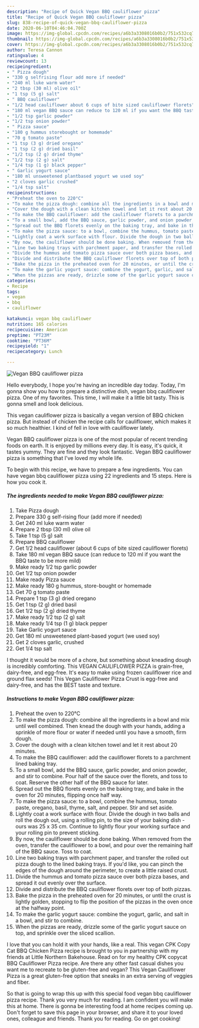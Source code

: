 ```yaml
---
description: "Recipe of Quick Vegan BBQ cauliflower pizza"
title: "Recipe of Quick Vegan BBQ cauliflower pizza"
slug: 838-recipe-of-quick-vegan-bbq-cauliflower-pizza
date: 2020-06-10T04:46:04.700Z
image: https://img-global.cpcdn.com/recipes/a6b3a3308016b0b2/751x532cq70/vegan-bbq-cauliflower-pizza-recipe-main-photo.jpg
thumbnail: https://img-global.cpcdn.com/recipes/a6b3a3308016b0b2/751x532cq70/vegan-bbq-cauliflower-pizza-recipe-main-photo.jpg
cover: https://img-global.cpcdn.com/recipes/a6b3a3308016b0b2/751x532cq70/vegan-bbq-cauliflower-pizza-recipe-main-photo.jpg
author: Teresa Cannon
ratingvalue: 4
reviewcount: 13
recipeingredient:
- " Pizza dough"
- "330 g selfrising flour add more if needed"
- "240 ml luke warm water"
- "2 tbsp (30 ml) olive oil"
- "1 tsp (5 g) salt"
- " BBQ cauliflower"
- "1/2 head cauliflower about 6 cups of bite sized cauliflower florets"
- "180 ml vegan BBQ sauce can reduce to 120 ml if you want the BBQ taste to be more mild"
- "1/2 tsp garlic powder"
- "1/2 tsp onion powder"
- " Pizza sauce"
- "180 g hummus storebought or homemade"
- "70 g tomato paste"
- "1 tsp (3 g) dried oregano"
- "1 tsp (2 g) dried basil"
- "1/2 tsp (2 g) dried thyme"
- "1/2 tsp (2 g) salt"
- "1/4 tsp (1 g) black pepper"
- " Garlic yogurt sauce"
- "180 ml unsweetened plantbased yogurt we used soy"
- "2 cloves garlic crushed"
- "1/4 tsp salt"
recipeinstructions:
- "Preheat the oven to 220°C"
- "To make the pizza dough: combine all the ingredients in a bowl and mix until well combined. Then knead the dough with your hands, adding a sprinkle of more flour or water if needed until you have a smooth, firm dough."
- "Cover the dough with a clean kitchen towel and let it rest about 20 minutes."
- "To make the BBQ cauliflower: add the cauliflower florets to a parchment lined baking tray."
- "To a small bowl, add the BBQ sauce, garlic powder, and onion powder, and stir to combine. Pour half of the sauce over the florets, and toss to coat. Reserve the other half of the BBQ sauce for later."
- "Spread out the BBQ florets evenly on the baking tray, and bake in the oven for 20 minutes, flipping once half way."
- "To make the pizza sauce: to a bowl, combine the hummus, tomato paste, oregano, basil, thyme, salt, and pepper. Stir and set aside."
- "Lightly coat a work surface with flour. Divide the dough in two balls and roll the dough out, using a rolling pin, to the size of your baking dish - ours was 25 x 35 cm. Continue to lightly flour your working surface and your rolling pin to prevent sticking."
- "By now, the cauliflower should be done baking. When removed from the oven, transfer the cauliflower to a bowl, and pour over the remaining half of the BBQ sauce. Toss to coat."
- "Line two baking trays with parchment paper, and transfer the rolled out pizza dough to the lined baking trays. If you&#39;d like, you can pinch the edges of the dough around the perimeter, to create a little raised crust."
- "Divide the hummus and tomato pizza sauce over both pizza bases, and spread it out evenly over the surface."
- "Divide and distribute the BBQ cauliflower florets over top of both pizzas."
- "Bake the pizza in the preheated oven for 20 minutes, or until the crust is lightly golden, stopping to flip the position of the pizzas in the oven once at the halfway point."
- "To make the garlic yogurt sauce: combine the yogurt, garlic, and salt in a bowl, and stir to combine."
- "When the pizzas are ready, drizzle some of the garlic yogurt sauce on top, and sprinkle over the sliced scallion."
categories:
- Recipe
tags:
- vegan
- bbq
- cauliflower

katakunci: vegan bbq cauliflower 
nutrition: 165 calories
recipecuisine: American
preptime: "PT23M"
cooktime: "PT36M"
recipeyield: "1"
recipecategory: Lunch

---
```



![Vegan BBQ cauliflower pizza](https://img-global.cpcdn.com/recipes/a6b3a3308016b0b2/751x532cq70/vegan-bbq-cauliflower-pizza-recipe-main-photo.jpg)

Hello everybody, I hope you're having an incredible day today. Today, I'm gonna show you how to prepare a distinctive dish, vegan bbq cauliflower pizza. One of my favorites. This time, I will make it a little bit tasty. This is gonna smell and look delicious.

This vegan cauliflower pizza is basically a vegan version of BBQ chicken pizza. But instead of chicken the recipe calls for cauliflower, which makes it so much healthier. I kind of fell in love with cauliflower lately.

Vegan BBQ cauliflower pizza is one of the most popular of recent trending foods on earth. It is enjoyed by millions every day. It is easy, it's quick, it tastes yummy. They are fine and they look fantastic. Vegan BBQ cauliflower pizza is something that I've loved my whole life.


To begin with this recipe, we have to prepare a few ingredients. You can have vegan bbq cauliflower pizza using 22 ingredients and 15 steps. Here is how you cook it.

<!--inarticleads1-->

##### The ingredients needed to make Vegan BBQ cauliflower pizza:

1. Take  Pizza dough
1. Prepare 330 g self-rising flour (add more if needed)
1. Get 240 ml luke warm water
1. Prepare 2 tbsp (30 ml) olive oil
1. Take 1 tsp (5 g) salt
1. Prepare  BBQ cauliflower
1. Get 1/2 head cauliflower (about 6 cups of bite sized cauliflower florets)
1. Take 180 ml vegan BBQ sauce (can reduce to 120 ml if you want the BBQ taste to be more mild)
1. Make ready 1/2 tsp garlic powder
1. Get 1/2 tsp onion powder
1. Make ready  Pizza sauce
1. Make ready 180 g hummus, store-bought or homemade
1. Get 70 g tomato paste
1. Prepare 1 tsp (3 g) dried oregano
1. Get 1 tsp (2 g) dried basil
1. Get 1/2 tsp (2 g) dried thyme
1. Make ready 1/2 tsp (2 g) salt
1. Make ready 1/4 tsp (1 g) black pepper
1. Take  Garlic yogurt sauce
1. Get 180 ml unsweetened plant-based yogurt (we used soy)
1. Get 2 cloves garlic, crushed
1. Get 1/4 tsp salt


I thought it would be more of a chore, but something about kneading dough is incredibly comforting. This VEGAN CAULIFLOWER PIZZA is grain-free, dairy-free, and egg-free. It&#39;s easy to make using frozen cauliflower rice and ground flax seeds! This Vegan Cauliflower Pizza Crust is egg-free and dairy-free, and has the BEST taste and texture. 

<!--inarticleads2-->

##### Instructions to make Vegan BBQ cauliflower pizza:

1. Preheat the oven to 220°C
1. To make the pizza dough: combine all the ingredients in a bowl and mix until well combined. Then knead the dough with your hands, adding a sprinkle of more flour or water if needed until you have a smooth, firm dough.
1. Cover the dough with a clean kitchen towel and let it rest about 20 minutes.
1. To make the BBQ cauliflower: add the cauliflower florets to a parchment lined baking tray.
1. To a small bowl, add the BBQ sauce, garlic powder, and onion powder, and stir to combine. Pour half of the sauce over the florets, and toss to coat. Reserve the other half of the BBQ sauce for later.
1. Spread out the BBQ florets evenly on the baking tray, and bake in the oven for 20 minutes, flipping once half way.
1. To make the pizza sauce: to a bowl, combine the hummus, tomato paste, oregano, basil, thyme, salt, and pepper. Stir and set aside.
1. Lightly coat a work surface with flour. Divide the dough in two balls and roll the dough out, using a rolling pin, to the size of your baking dish - ours was 25 x 35 cm. Continue to lightly flour your working surface and your rolling pin to prevent sticking.
1. By now, the cauliflower should be done baking. When removed from the oven, transfer the cauliflower to a bowl, and pour over the remaining half of the BBQ sauce. Toss to coat.
1. Line two baking trays with parchment paper, and transfer the rolled out pizza dough to the lined baking trays. If you&#39;d like, you can pinch the edges of the dough around the perimeter, to create a little raised crust.
1. Divide the hummus and tomato pizza sauce over both pizza bases, and spread it out evenly over the surface.
1. Divide and distribute the BBQ cauliflower florets over top of both pizzas.
1. Bake the pizza in the preheated oven for 20 minutes, or until the crust is lightly golden, stopping to flip the position of the pizzas in the oven once at the halfway point.
1. To make the garlic yogurt sauce: combine the yogurt, garlic, and salt in a bowl, and stir to combine.
1. When the pizzas are ready, drizzle some of the garlic yogurt sauce on top, and sprinkle over the sliced scallion.


I love that you can hold it with your hands, like a real. This vegan CPK Copy Cat BBQ Chicken Pizza recipe is brought to you in partnership with my friends at Little Northern Bakehouse. Read on for my healthy CPK copycat BBQ Cauliflower Pizza recipe. Are there any other fast casual dishes you want me to recreate to be gluten-free and vegan? This Vegan Cauliflower Pizza is a great gluten-free option that sneaks in an extra serving of veggies and fiber. 

So that is going to wrap this up with this special food vegan bbq cauliflower pizza recipe. Thank you very much for reading. I am confident you will make this at home. There is gonna be interesting food at home recipes coming up. Don't forget to save this page in your browser, and share it to your loved ones, colleague and friends. Thank you for reading. Go on get cooking!
